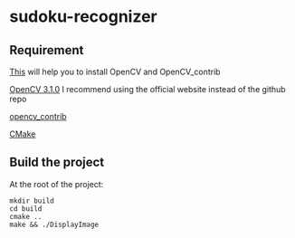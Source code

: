 # sudoku-recognizer

## Requirement

[This](http://docs.opencv.org/3.1.0/df/d65/tutorial_table_of_content_introduction.html) will help you to install OpenCV and OpenCV_contrib

[OpenCV 3.1.0](http://opencv.org/downloads.html) I recommend using the official website instead of the github repo

[opencv_contrib](https://github.com/opencv/opencv_contrib/releases/tag/3.1.0)

[CMake](https://cmake.org/)


## Build the project

At the root of the project:
```
mkdir build
cd build
cmake ..
make && ./DisplayImage
```